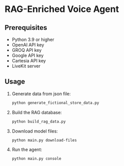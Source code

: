 # RAG-Enriched Voice Agent

## Prerequisites

- Python 3.9 or higher
- OpenAI API key
- GROQ API key
- Google API key
- Cartesia API key
- LiveKit server

## Usage

1. Generate data from json file:
   ```bash
   python generate_fictional_store_data.py
   ```

2. Build the RAG database:
   ```bash
   python build_rag_data.py
   ```

3. Download model files:
   ```bash
   python main.py download-files
   ```

4. Run the agent:
   ```bash
   python main.py console
   ```